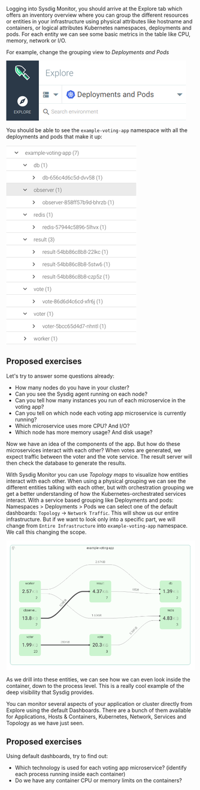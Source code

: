 Logging into Sysdig Monitor, you should arrive at the Explore tab which offers an inventory overview where you can group the different resources or entities in your infrastructure using physical attributes like hostname and containers, or logical attributes Kubernetes namespaces, deployments and pods. For each entity we can see some basic metrics in the table like CPU, memory, network or I/O.

For example, change the grouping view to _Deployments and Pods_

![Changing the grouping view](assets/image01.png)

You should be able to see the `example-voting-app` namespace with all the deployments and pods that make it up:

![List of deployments and pods](assets/image02.png)

Proposed exercises
------------------

Let's try to answer some questions already:

- How many nodes do you have in your cluster?
- Can you see the Sysdig agent running on each node?
- Can you tell how many instances you run of each microservice in the voting app?
- Can you tell on which node each voting app microservice is currently running?
- Which microservice uses more CPU? And I/O?
- Which node has more memory usage? And disk usage?

Now we have an idea of the components of the app. But how do these microservices interact with each other? When votes are generated, we  expect traffic between the voter and the vote service. The result server will then check the database to generate the results.

With Sysdig Monitor you can use _Topology maps_ to visualize how entities interact with each other. When using a physical grouping we can see the different entities talking with each other, but with orchestration grouping we get a better understanding of how the Kubernetes-orchestrated services interact. With a service based grouping like Deployments and pods: Namespaces &gt; Deployments &gt; Pods we can select one of the default dashboards: `Topology` → `Network Traffic`. This will show us our entire infrastructure. But if we want to look only into a specific part, we will change from `Entire Infrastructure` into `example-voting-app` namespace. We call this changing the scope.

![Network traffic diagram](assets/image03.png)

As we drill into these entities, we can see how we can even look inside the container, down to the process level. This is a really cool example of the deep visibility that Sysdig provides.

You can monitor several aspects of your application or cluster directly from Explore using the default Dashboards. There are a bunch of them available for Applications, Hosts & Containers, Kubernetes, Network, Services and Topology as we have just seen.

Proposed exercises
------------------

Using default dashboards, try to find out:

- Which technology is used for each voting app microservice? (identify each process running inside each container)
- Do we have any container CPU or memory limits on the containers?
